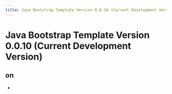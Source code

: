 ```yaml
---
title: Java Bootstrap Template Version 0.0.10 (Current Development Version)
---
```

# Java Bootstrap Template Version 0.0.10 (Current Development Version)

## on
- 
